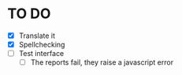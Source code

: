 # TO DO

- [x] Translate it
- [x] Spellchecking
- [ ] Test interface
    - [ ] The reports fail, they raise a javascript error
